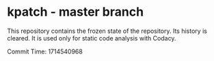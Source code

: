 # kpatch - master branch

This repository contains the frozen state of the repository.
Its history is cleared. It is used only for static code
analysis with Codacy.

Commit Time: 1714540968